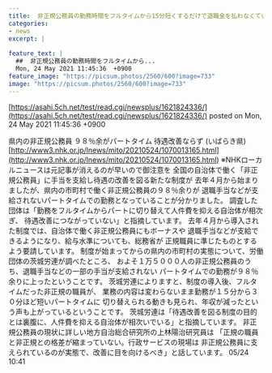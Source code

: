```yaml
---
title:  非正規公務員の勤務時間をフルタイムから15分短くするだけで退職金を払わなくていいパート扱いになります。 
categories:
- news
excerpt: |
  
feature_text: |
  ##  非正規公務員の勤務時間をフルタイムから...
  Mon, 24 May 2021 11:45:36  +0900
feature_image: "https://picsum.photos/2560/600?image=733"
image: "https://picsum.photos/2560/600?image=733"
---
```


[https://asahi.5ch.net/test/read.cgi/newsplus/1621824336/](https://asahi.5ch.net/test/read.cgi/newsplus/1621824336/)
posted on Mon, 24 May 2021 11:45:36  +0900

<!--more-->

県内の非正規公務員 ９８％余がパートタイム 待遇改善ならず (いばらき県) [http://www3.nhk.or.jp/lnews/mito/20210524/1070013165.html](http://www3.nhk.or.jp/lnews/mito/20210524/1070013165.html) ※NHKローカルニュースは元記事が消えるのが早いので御注意を 全国の自治体で働く「非正規公務員」に手当を支給し待遇の改善を図る新たな制度が 去年４月から始まりましたが、県内の市町村で働く非正規公務員の９８％余りが 退職手当などが支給されないパートタイムでの勤務となっていることが分かりました。 調査した団体は「勤務をフルタイムからパートに切り替えて人件費を抑える自治体が相次ぎ、 待遇改善につながっていない」と指摘しています。 去年４月から導入された制度では、自治体で働く非正規公務員にもボーナスや 退職手当などが支給できるようになり、給与水準についても、総務省が 正規職員に準じたものとするよう要請しています。 制度が始まってからの県内の市町村の実態について、労働団体の茨城労連が調べたところ、 およそ１万５０００人の非正規公務員のうち、退職手当などの一部の手当が支給されない パートタイムでの勤務が９８％余りに上ったということです。 茨城労連によりますと、制度の導入後、フルタイムだった非正規の職員が、 業務の内容は変わらないまま勤務が１５分から３０分ほど短いパートタイムに 切り替えられる動きも見られ、年収が減ったという声も上がっているということです。 茨城労連は「待遇改善を図る制度の目的とは裏腹に、人件費を抑える自治体が相次いでいる」と指摘しています。 非正規公務員の現状に詳しい地方自治総合研究所の上林陽治研究員は 「正規の職員と非正規との格差が縮まっていない。行政サービスの現場は 非正規公務員に支えられているのが実態で、改善に目を向けるべき」と話しています。 05/24 10:41
